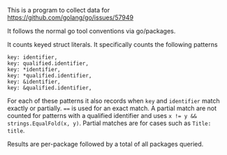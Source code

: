 This is a program to collect data for https://github.com/golang/go/issues/57949

It follows the normal go tool conventions via go/packages.

It counts keyed struct literals. It specifically counts the following patterns
```
key: identifier,
key: qualified.identifier,
key: *identifier,
key: *qualified.identifier,
key: &identifier,
key: &qualified.identifier,
```
For each of these patterns it also records when `key` and `identifier` match exactly or partially. `==` is used for an exact match. A partial match are not counted for patterns with a qualified identifier and uses `x != y && strings.EqualFold(x, y)`. Partial matches are for cases such as `Title: title`.

Results are per-package followed by a total of all packages queried.